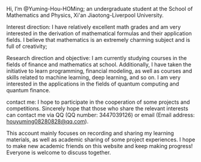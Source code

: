 Hi, I’m @Yuming-Hou-HOMing; 
an undergraduate student at the School of Mathematics and Physics, Xi'an Jiaotong-Liverpool University.

Interest direction: 
I have relatively excellent math grades and am very interested in the derivation of mathematical formulas and their application fields.
I believe that mathematics is an extremely charming subject and is full of creativity;

Research direction and objective:
I am currently studying courses in the fields of finance and mathematics at school.
Additionally, I have taken the initiative to learn programming, financial modeling, as well as courses and skills related to machine learning, deep learning, and so on.
I am very interested in the applications in the fields of quantum computing and quantum finance.

contact me:
I hope to participate in the cooperation of some projects and competitions.
Sincerely hope that those who share the relevant interests can contact me via QQ (QQ number: 3447039126) or email (Email address: houyuming08280828@qq.com).  


This account mainly focuses on recording and sharing my learning materials, as well as academic sharing of some project experiences.
I hope to make new academic friends on this website and keep making progress!
Everyone is welcome to discuss together.
